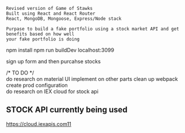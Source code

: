 ```
Revised version of Game of Stawks
Built using React and React Router
React, MongoDB, Mongoose, Express/Node stack

Purpase to build a fake portfolio using a stock market API and get benefits based on how well
your fake portfolio is doing
```

npm install
npm run buildDev
localhost:3099

sign up form and then purcahse stocks

/* TO DO */  
do research on material UI implement on other parts
clean up webpack 
create prod configuration  
do research on IEX cloud for stock api  

## STOCK API currently being used
https://cloud.iexapis.com11



